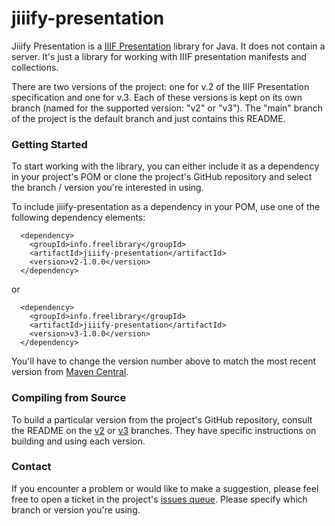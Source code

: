 # jiiify-presentation

Jiiify Presentation is a [IIIF Presentation](http://iiif.io/api/presentation) library for Java. It does not contain a server. It's just a library for working with IIIF presentation manifests and collections.

There are two versions of the project: one for v.2 of the IIIF Presentation specification and one for v.3. Each of these versions is kept on its own branch (named for the supported version: "v2" or "v3"). The "main" branch of the project is the default branch and just contains this README.

### Getting Started

To start working with the library, you can either include it as a dependency in your project's POM or clone the project's GitHub repository and select the branch / version you're interested in using.

To include jiiify-presentation as a dependency in your POM, use one of the following dependency elements:

```
  <dependency>
    <groupId>info.freelibrary</groupId>
    <artifactId>jiiify-presentation</artifactId>
    <version>v2-1.0.0</version>
  </dependency>
```

or

```
  <dependency>
    <groupId>info.freelibrary</groupId>
    <artifactId>jiiify-presentation</artifactId>
    <version>v3-1.0.0</version>
  </dependency>
```

You'll have to change the version number above to match the most recent version from [Maven Central](https://search.maven.org/search?q=a:jiiify-presentation).

### Compiling from Source

To build a particular version from the project's GitHub repository, consult the README on the [v2](https://github.com/ksclarke/jiiify-presentation/tree/v2) or [v3](https://github.com/ksclarke/jiiify-presentation/tree/v3) branches. They have specific instructions on building and using each version.

### Contact

If you encounter a problem or would like to make a suggestion, please feel free to open a ticket in the project's [issues queue](https://github.com/ksclarke/jiiify-presentation/issues "GitHub Issue Queue"). Please specify which branch or version you're using.
